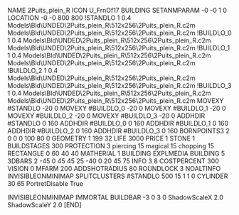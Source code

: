 NAME 2Puits_plein_R
ICON U_FrnOf17
BUILDING
SETANMPARAM -0 -0 1 0
LOCATION -0 -0 800 800
!STANDLO      1 0.4 Models\Bld\UNDED\2Puits_plein_R\512x256\2Puits_plein_R.c2m Models\Bld\UNDED\2Puits_plein_R\512x256\2Puits_plein_R.c2m 
!BUILDLO_0    1 0.4 Models\Bld\UNDED\2Puits_plein_R\512x256\2Puits_plein_R.c2m Models\Bld\UNDED\2Puits_plein_R\512x256\2Puits_plein_R.c2m 
!BUILDLO_1    1 0.4 Models\Bld\UNDED\2Puits_plein_R\512x256\2Puits_plein_R.c2m Models\Bld\UNDED\2Puits_plein_R\512x256\2Puits_plein_R.c2m 
!BUILDLO_2    1 0.4 Models\Bld\UNDED\2Puits_plein_R\512x256\2Puits_plein_R.c2m Models\Bld\UNDED\2Puits_plein_R\512x256\2Puits_plein_R.c2m 
!BUILDLO_3    1 0.4 Models\Bld\UNDED\2Puits_plein_R\512x256\2Puits_plein_R.c2m Models\Bld\UNDED\2Puits_plein_R\512x256\2Puits_plein_R.c2m 
MOVEXY #STANDLO   -20 0
MOVEXY #BUILDLO_0 -20 0
MOVEXY #BUILDLO_1 -20 0
MOVEXY #BUILDLO_2 -20 0
MOVEXY #BUILDLO_3 -20 0
ADDHDIR #STANDLO 0 160
ADDHDIR #BUILDLO_0 0 160
ADDHDIR #BUILDLO_1 0 160
ADDHDIR #BUILDLO_2 0 160
ADDHDIR #BUILDLO_3 0 160
BORNPOINTS3 2 0 0 0 100 80 0
GEOMETRY 1 199 32
LIFE     3000
PRICE 1 STONE 1
BUILDSTAGES 300
PROTECTION 3 piercing 15 magical 15 chopping 15
RECTANGLE    0 60 40 40
MATHERIAL 1 BUILDING
EXPLMEDIA BUILDING 5
3DBARS 2 -45 0 45 45 25 -40 0 20 45 75
INFO 3 8
COSTPERCENT 300
VISION 0
MFARM 200
ADDSHOTRADIUS 80
ROUNDLOCK 3
NOALTINFO
INVISIBLEONMINIMAP
SPLITCLUSTERS #STANDLO 500 15 1 1 0
CYLINDER 30 65
PortretDisable True

INVISIBLEONMINIMAP
IMMORTAL
BUILDBAR -3 0 3 0
ShadowScaleX 2.0
ShadowScaleY 2.0
[END]
